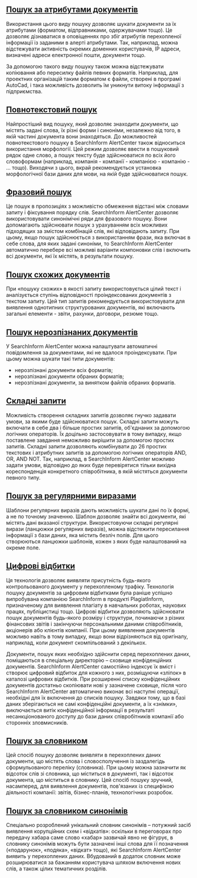 ## [Пошук за атрибутами документів](http://searchinform.com.ua/main/full-text-search-information-security-product-alerts-setting-pois.html)
Використання цього виду пошуку дозволяє шукати документи за їх атрибутами (форматом, відправниками, одержувачами тощо). Це дозволяє дізнаватися в оповіщеннях про збіг атрибутів перехопленої інформації із заданими в алерті атрибутами. Так, наприклад, можна відстежувати активність окремих доменних користувачів, IP адреси, визначені адреси електронної пошти, документи тощо.

За допомогою такого виду пошуку також можна відстежувати копіювання або пересилку файлів певних форматів. Наприклад, для проектних організацій таким форматом є файли, створені в програмі AutoCad, і така можливість дозволить їм уникнути витоку інформації з підприємства.

## [Повнотекстовий пошук](http://searchinform.com.ua/main/full-text-search-information-security-product-alerts-setting-pois.html)
Найпростіший вид пошуку, який дозволяє знаходити документи, що містять задані слова, їх різні форми і синоніми, незалежно від того, в якій частині документа вони знаходяться. До можливостей повнотекстового пошуку в SearchInform AlertCenter також відноситься використання морфології. Цей режим дозволяє ввести в пошуковий рядок одне слово, а пошук тексту буде здійснюватися по всіх його словоформам (наприклад, компанія - компанії - компанією - компанію - ... тощо). Виходячи з цього, вкрай рекомендується установка морфологічної бази даних для мови, на якій буде здійснюватися пошук.

## [Фразовий пошук](http://searchinform.com.ua/main/full-text-search-information-security-product-alerts-setting-pois.html)
Це пошук в пропозиціях з можливістю обмеження відстані між словами запиту і фіксування порядку слів.
SearchInform AlertCenter дозволяє використовувати синонімічні ряди для фразового пошуку. Вони допомагають здійснювати пошук з урахуванням всіх можливих підходящих за змістом комбінацій слів, які відповідають запиту. При цьому, якщо пошук здійснюється з використанням фрази, яка включає в себе слова, для яких задані синоніми, то SearchInform AlertCenter автоматично перебере всі можливі варіанти компоновки слів і включить всі документи, які їх містять, в результати пошуку.

## [Пошук схожих документів](http://searchinform.com.ua/main/full-text-search-information-security-product-alerts-setting-pois.html)
При «пошуку схожих» в якості запиту використовується цілий текст і аналізується ступінь відповідності проіндексованих документів з текстом запиту. Цей тип запитів рекомендується використовувати для виявлення однотипних структурованих документів, які включають загальні елементи - звіти, рахунки, договори, резюме тощо.

## [Пошук нерозпізнаних документів](http://searchinform.com.ua/main/full-text-search-information-security-product-alerts-setting-pois.html)
У SearchInform AlertCenter можна налаштувати автоматичні повідомлення за документами, які не вдалося проіндексувати. При цьому можна шукати такі типи документів:
* нерозпізнані документи всіх форматів;
* нерозпізнані документи обраних форматів;
* нерозпізнані документи, за винятком файлів обраних форматів.

## [Складні запити](http://searchinform.com.ua/main/full-text-search-information-security-product-alerts-setting-pois.html)
Можливість створення складних запитів дозволяє гнучко задавати умови, за якими буде здійснюватися пошук. Складні запити можуть включати в себе два і більше простих запитів, об'єднаних за допомогою логічних операторів. Їх доцільно застосовувати в тому випадку, якщо поставлене завдання неможливо вирішити за допомогою простих запитів. Складні запити дозволяють комбінувати до 26 простих текстових і атрибутних запитів за допомогою логічних операторів AND, OR, AND NOT.
Так, наприклад, в SearchInform AlertCenter можливо задати умови, відповідно до яких буде перевірятися тільки вихідна кореспонденція конкретного співробітника, в якій містяться документи певного типу.

## [Пошук за регулярними виразами](http://searchinform.com.ua/main/full-text-search-information-security-product-alerts-setting-pois.html)
Шаблони регулярних виразів дають можливість шукати дані по їх формі, а не по точному значенню. Шаблон дозволяє знайти всі документи, які містять дані вказаної структури. Використовуючи складні регулярні вирази (ланцюжки регулярних виразів), можна відстежити пересилання інформації з бази даних, яка містить безліч полів. Для цього створюються ланцюжки шаблонів, кожен з яких буде налаштований на окреме поле.

## [Цифрові відбитки](http://searchinform.com.ua/main/full-text-search-information-security-product-alerts-setting-pois.html)
Ця технологія дозволяє виявляти присутність будь-якого контрольованого документу у перехопленому трафіку. Технологія пошуку документів за цифровим відбитками була раніше успішно випробувана компанією SearchInform в продукті PlagiatInform, призначеному для виявлення плагіату в навчальних роботах, наукових працях, публіцистиці тощо.
Цифрові відбитки дозволяють здійснювати пошук документів будь-якого розміру і структури, починаючи з різних фінансових звітів і закінчуючи персональними даними співробітників, акціонерів або клієнтів компанії. При цьому виявлення документів можливо навіть в тому випадку, якщо вони відрізняються від оригіналу, наприклад, коли документ скомпільований з декількох.

Документи, пошук яких необхідно здійснити серед перехоплених даних, поміщаються в спеціальну директорію – сховище конфіденційних документів. SearchInform AlertCenter самостійно індексує їх вміст і створює цифровий відбиток для кожного з них, розміщуючи «зліпок» в каталозі цифрових відбитків. При розширенні списку конфіденційних документів достатньо скопіювати нові у зазначене сховище, після чого SearchInform AlertCenter автоматично виконає всі наступні операції, необхідні для їх включення до списків пошуку.
Завдяки тому, що в базі даних зберігаються не самі конфіденційні документи, а їх «знімки», виключається витік конфіденційної інформації в результаті несанкціонованого доступу до бази даних співробітників компанії або сторонніх зловмисників.

## [Пошук за словником](http://searchinform.com.ua/main/full-text-search-information-security-product-alerts-setting-pois.html)
Цей спосіб пошуку дозволяє виявляти в перехоплених даних документи, що містять слова і словосполучення із заздалегідь сформульованого переліку (словника). При цьому можна зазначити як відсоток слів зі словника, що міститься в документі, так і відсоток документа, що міститься в словнику. Цей спосіб пошуку зручний, насамперед, для виявлення документів, пов'язаних із специфікою діяльності компанії: звітів, бізнес-планів, технологічних розробок.

## [Пошук за словником синонімів](http://searchinform.com.ua/main/full-text-search-information-security-product-alerts-setting-pois.html)
Спеціально розроблений унікальний словник синонімів – потужний засіб виявлення корупційних схем і «відкатів»: оскільки в переговорах про передачу хабара саме слово «хабар» зазвичай явно не фігурує, в словнику синонімів можуть бути зазначені інші слова для її позначення («подарунок», «подяка», «відкат» тощо), які SearchInform AlertCenter виявить у перехоплених даних. Вбудований в додаток словник може розширюватися за бажанням користувача шляхом включення нових слів, а також цілих тематичних розділів.
